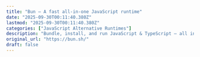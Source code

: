 ```yaml
---
title: "Bun — A fast all-in-one JavaScript runtime"
date: "2025-09-30T00:11:40.380Z"
lastmod: "2025-09-30T00:11:40.380Z"
categories: ["JavaScript Alternative Runtimes"]
description: "Bundle, install, and run JavaScript & TypeScript — all in Bun. Bun is a new JavaScript runtime with a native bundler, transpiler, task runner, and npm client built-in."
original_url: "https://bun.sh/"
draft: false
---
```


